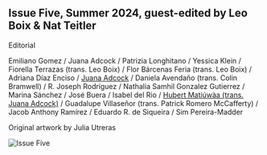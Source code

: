 ## Issue Five, Summer 2024, guest-edited by Leo Boix & Nat Teitler

Editorial

Emiliano Gomez / Juana Adcock / Patrizia Longhitano / Yessica Klein / Fiorella Terrazas (trans. Leo Boix) / Flor Bárcenas Feria (trans. Leo Boix) / Adriana Díaz Enciso / [Juana Adcock](prose/interview.md) / Daniela Avendaño (trans. Colin Bramwell) / R. Joseph Rodríguez / Nathalia Samhil Gonzalez Gutierrez / Marina Sánchez / José Buera / Isabel del Rio / [Hubert Matiúwàa (trans. Juana Adcock)](rooster.md) / Guadalupe Villaseñor (trans. Patrick Romero McCafferty) / Jacob Anthony Ramírez / Eduardo R. de Siqueira / Sim Pereira-Madder


Original artwork by Julia Utreras

![Issue Five](wetgrainfive.jpeg)
